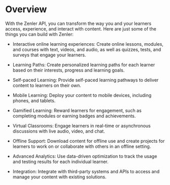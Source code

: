 # Overview

With the Zenler API, you can transform the way you and your learners access, experience, and interact with content. Here are just some of the things you can build with Zenler:

- Interactive online learning experiences: Create online lessons, modules, and courses with text, videos, and audio, as well as quizzes, tests, and surveys that engage your learners.

- Learning Paths: Create personalized learning paths for each learner based on their interests, progress and learning goals.

- Self-paced Learning: Provide self-paced learning pathways to deliver content to learners on their own.

- Mobile Learning: Deploy your content to mobile devices, including phones, and tablets.

- Gamified Learning: Reward learners for engagement, such as completing modules or earning badges and achievements.

- Virtual Classrooms: Engage learners in real-time or asynchronous discussions with live audio, video, and chat.

- Offline Support: Download content for offline use and create projects for learners to work on or collaborate with others in an offline setting.

- Advanced Analytics: Use data-driven optimization to track the usage and testing results for each individual learner.

- Integration: Integrate with third-party systems and APIs to access and manage your content with existing solutions.
